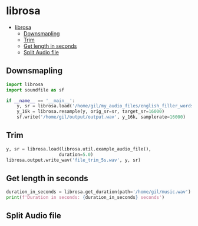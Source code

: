 # librosa

- [librosa](#librosa)
  - [Downsmapling](#downsmapling)
  - [Trim](#trim)
  - [Get length in seconds](#get-length-in-seconds)
  - [Split Audio file](#split-audio-file)


## Downsmapling
```python
import librosa
import soundfile as sf

if __name__ == '__main__':
    y, sr = librosa.load('/home/gil/my_audio_files/english_filler_words.mp3', sr=48000)
    y_16k = librosa.resample(y, orig_sr=sr, target_sr=16000)
    sf.write('/home/gil/output/output.wav', y_16k, samplerate=16000)
```

## Trim
```python
y, sr = librosa.load(librosa.util.example_audio_file(),
                    duration=5.0)
librosa.output.write_wav('file_trim_5s.wav', y, sr)
```

## Get length in seconds
```python
duration_in_seconds = librosa.get_duration(path='/home/gil/music.wav')
print(f'Duration in seconds: {duration_in_seconds} seconds')
```

## Split Audio file

```python

```